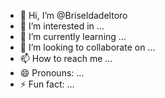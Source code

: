 - 👋 Hi, I’m @Briseldadeltoro
- 👀 I’m interested in ...
- 🌱 I’m currently learning ...
- 💞️ I’m looking to collaborate on ...
- 📫 How to reach me ...
- 😄 Pronouns: ...
- ⚡ Fun fact: ...

<!---
Briseldadeltoro/Briseldadeltoro is a ✨ special ✨ repository because its `README.md` (this file) appears on your GitHub profile.
You can click the Preview link to take a look at your changes.
--->
